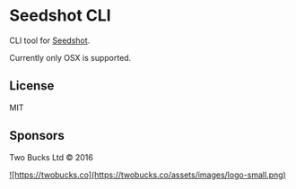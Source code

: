 # Seedshot CLI

CLI tool for [Seedshot](http://seedshot.io). 

Currently only OSX is supported.

## License

MIT

## Sponsors

Two Bucks Ltd © 2016

<a href="https://twobucks.co">
![https://twobucks.co](https://twobucks.co/assets/images/logo-small.png)
</a>
